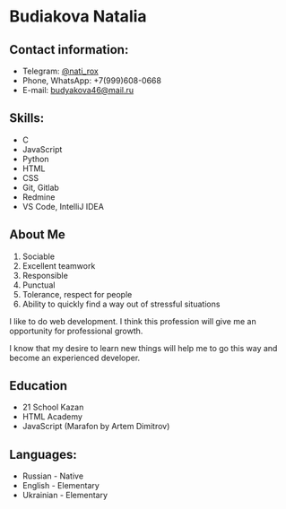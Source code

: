 # Budiakova Natalia

## Contact information:
- Telegram: [@nati_rox](https://t.me/nati_rox)
- Phone, WhatsApp: +7(999)608-0668
- E-mail: budyakova46@mail.ru

## Skills:
- С
- JavaScript
- Python
- HTML
- CSS
- Git, Gitlab
- Redmine
- VS Code, IntelliJ IDEA

## About Me

1. Sociable
1. Excellent teamwork
1. Responsible
1. Punctual
1. Tolerance, respect for people
1. Ability to quickly find a way out of stressful situations

I like to do web development. I think this profession will give me an opportunity for professional growth.

I know that my desire to learn new things will help me to go this way and become an experienced developer.

## Education

- 21 School Kazan
- HTML Academy
- JavaScript (Marafon by Artem Dimitrov)

## Languages:
- Russian - Native
- English - Elementary
- Ukrainian - Elementary

